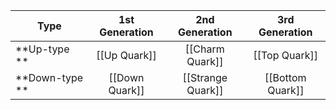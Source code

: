 | Type        | 1st Generation | 2nd Generation  | 3rd Generation |
| ------------- |:-------------:| :-----:|:-----:|
| **Up-type **   | [[Up Quark]] |  [[Charm Quark]]  | [[Top Quark]] |
|  **Down-type **   |  [[Down Quark]]  |  [[Strange Quark]]  | [[Bottom Quark]]  |